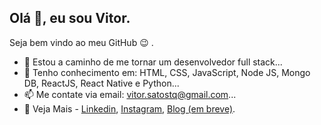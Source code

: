## Olá 👋, eu sou Vitor.
Seja bem vindo ao meu GitHub 😉 .

-  🦾  Estou a caminho de me tornar um desenvolvedor full stack...
- 💞️ Tenho conhecimento em: HTML, CSS, JavaScript, Node JS, Mongo DB, ReactJS, React Native e Python...
- 📫 Me contate via email: vitor.satostq@gmail.com...
- 👀 Veja Mais -  [Linkedin](https://www.linkedin.com/in/ivitorsantos/ "Linkedin"), [Instagram](https://www.instagram.com/ovitor.santos/ "Linkedin"), [Blog (em breve)]("").

